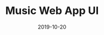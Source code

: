 ---
title: "Music Web App UI"
description: "A little concept for an web app that lets users find and listen their favorite songs. My main goal was to make the platform clean and awesome."
date: "2019-10-20"
category: "UI/UX Design"
client: null
clientWebsite: null
platform: null
featuredImage: "../images/projects/music-web-app.png"
sharebuttons: true
projectLink: "https://dribbble.com/shots/7687430-Music-Web-App-UI"
---